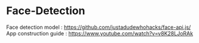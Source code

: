 # Face-Detection

Face detection model : https://github.com/justadudewhohacks/face-api.js/
App construction guide : https://www.youtube.com/watch?v=v8K28LJoRAk
